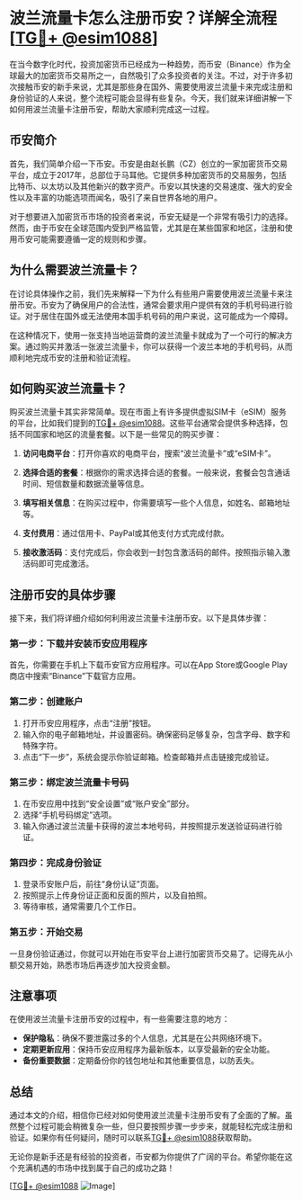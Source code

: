 # 波兰流量卡怎么注册币安？详解全流程[[TG💪+ @esim1088](https://t.me/s/esim1088)]

在当今数字化时代，投资加密货币已经成为一种趋势，而币安（Binance）作为全球最大的加密货币交易所之一，自然吸引了众多投资者的关注。不过，对于许多初次接触币安的新手来说，尤其是那些身在国外、需要使用波兰流量卡来完成注册和身份验证的人来说，整个流程可能会显得有些复杂。今天，我们就来详细讲解一下如何用波兰流量卡注册币安，帮助大家顺利完成这一过程。

## 币安简介

首先，我们简单介绍一下币安。币安是由赵长鹏（CZ）创立的一家加密货币交易平台，成立于2017年，总部位于马耳他。它提供多种加密货币的交易服务，包括比特币、以太坊以及其他新兴的数字资产。币安以其快速的交易速度、强大的安全性以及丰富的功能选项而闻名，吸引了来自世界各地的用户。

对于想要进入加密货币市场的投资者来说，币安无疑是一个非常有吸引力的选择。然而，由于币安在全球范围内受到严格监管，尤其是在某些国家和地区，注册和使用币安可能需要遵循一定的规则和步骤。

## 为什么需要波兰流量卡？

在讨论具体操作之前，我们先来解释一下为什么有些用户需要使用波兰流量卡来注册币安。币安为了确保用户的合法性，通常会要求用户提供有效的手机号码进行验证。对于居住在国外或无法使用本国手机号码的用户来说，这可能成为一个障碍。

在这种情况下，使用一张支持当地运营商的波兰流量卡就成为了一个可行的解决方案。通过购买并激活一张波兰流量卡，你可以获得一个波兰本地的手机号码，从而顺利地完成币安的注册和验证流程。

## 如何购买波兰流量卡？

购买波兰流量卡其实非常简单。现在市面上有许多提供虚拟SIM卡（eSIM）服务的平台，比如我们提到的[TG💪+ @esim1088](https://t.me/s/esim1088)。这些平台通常会提供多种选择，包括不同国家和地区的流量套餐。以下是一些常见的购买步骤：

1. **访问电商平台**：打开你喜欢的电商平台，搜索“波兰流量卡”或“eSIM卡”。
   
2. **选择合适的套餐**：根据你的需求选择合适的套餐。一般来说，套餐会包含通话时间、短信数量和数据流量等信息。

3. **填写相关信息**：在购买过程中，你需要填写一些个人信息，如姓名、邮箱地址等。

4. **支付费用**：通过信用卡、PayPal或其他支付方式完成付款。

5. **接收激活码**：支付完成后，你会收到一封包含激活码的邮件。按照指示输入激活码即可完成激活。

## 注册币安的具体步骤

接下来，我们将详细介绍如何利用波兰流量卡注册币安。以下是具体步骤：

### 第一步：下载并安装币安应用程序

首先，你需要在手机上下载币安官方应用程序。可以在App Store或Google Play商店中搜索“Binance”下载官方应用。

### 第二步：创建账户

1. 打开币安应用程序，点击“注册”按钮。
2. 输入你的电子邮箱地址，并设置密码。确保密码足够复杂，包含字母、数字和特殊字符。
3. 点击“下一步”，系统会提示你验证邮箱。检查邮箱并点击链接完成验证。

### 第三步：绑定波兰流量卡号码

1. 在币安应用中找到“安全设置”或“账户安全”部分。
2. 选择“手机号码绑定”选项。
3. 输入你通过波兰流量卡获得的波兰本地号码，并按照提示发送验证码进行验证。

### 第四步：完成身份验证

1. 登录币安账户后，前往“身份认证”页面。
2. 按照提示上传身份证正面和反面的照片，以及自拍照。
3. 等待审核，通常需要几个工作日。

### 第五步：开始交易

一旦身份验证通过，你就可以开始在币安平台上进行加密货币交易了。记得先从小额交易开始，熟悉市场后再逐步加大投资金额。

## 注意事项

在使用波兰流量卡注册币安的过程中，有一些需要注意的地方：

- **保护隐私**：确保不要泄露过多的个人信息，尤其是在公共网络环境下。
- **定期更新应用**：保持币安应用程序为最新版本，以享受最新的安全功能。
- **备份重要数据**：定期备份你的钱包地址和其他重要信息，以防丢失。

## 总结

通过本文的介绍，相信你已经对如何使用波兰流量卡注册币安有了全面的了解。虽然整个过程可能会稍微复杂一些，但只要按照步骤一步步来，就能轻松完成注册和验证。如果你有任何疑问，随时可以联系[TG💪+ @esim1088](https://t.me/s/esim1088)获取帮助。

无论你是新手还是有经验的投资者，币安都为你提供了广阔的平台。希望你能在这个充满机遇的市场中找到属于自己的成功之路！

[[TG💪+ @esim1088](https://t.me/s/esim1088) ![Image](https://i.postimg.cc/4NQfJmqS/Snipaste-2025-05-13-00-14-12.png)]